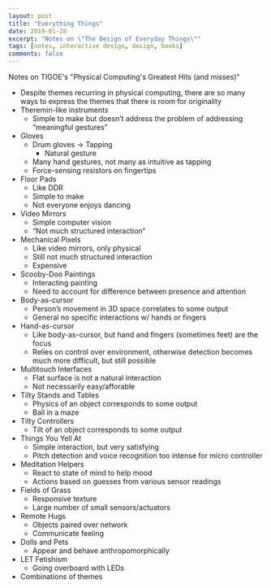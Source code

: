 ```yaml
---
layout: post
title: "Everything Things"
date: 2019-01-28
excerpt: "Notes on \"The Design of Everyday Things\""
tags: [notes, interactive design, design, books]
comments: false
---
```


Notes on TIGOE's "Physical Computing's Greatest Hits (and misses)"

- Despite themes recurring in physical computing, there are so many ways to express the themes that there is room for originality
- Theremin-like instruments
    - Simple to make but doesn’t address the problem of addressing “meaningful gestures”
- Gloves
    - Drum gloves -> Tapping
        - Natural gesture
    - Many hand gestures, not many as intuitive as tapping
    - Force-sensing resistors on fingertips
- Floor Pads
    - Like DDR
    - Simple to make
    - Not everyone enjoys dancing
- Video Mirrors
    - Simple computer vision
    - “Not much structured interaction”
- Mechanical Pixels
    - Like video mirrors, only physical
    - Still not much structured interaction
    - Expensive
- Scooby-Doo Paintings
    - Interacting painting
    - Need to account for difference between presence and attention
- Body-as-cursor
    - Person’s movement in 3D space correlates to some output
    - General no specific interactions w/ hands or fingers
- Hand-as-cursor
    - Like body-as-cursor, but hand and fingers (sometimes feet) are the focus
    - Relies on control over environment, otherwise detection becomes much more difficult, but still possible
- Multitouch Interfaces
    - Flat surface is not a natural interaction
    - Not necessarily easy/afforable
- Tilty Stands and Tables
    - Physics of an object corresponds to some output
    - Ball in a maze
- Tilty Controllers
    - Tilt of an object corresponds to some output
- Things You Yell At
    - Simple interaction, but very satisfying
    - Pitch detection and voice recognition too intense for micro controller
- Meditation Helpers
    - React to state of mind to help mood
    - Actions based on guesses from various sensor readings
- Fields of Grass
    - Responsive texture
    - Large number of small sensors/actuators
- Remote Hugs
    - Objects paired over network
    - Communicate feeling
- Dolls and Pets
    - Appear and behave anthropomorphically
- LET Fetishism
    - Going overboard with LEDs
- Combinations of themes
